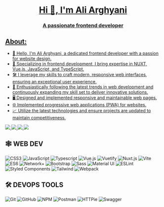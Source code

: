 <!-- THIS IS README.md FOR GITHUB PROFILE PAGE  -->
<a href='https://www.bento.me/arghyani/'>

<h1 align="center">Hi 👋, I'm Ali Arghyani</h1>
<h3 align="center">A passionate frontend developer </h3>

## About:
- 👋 Hello, I'm Ali Arghyani, a dedicated frontend developer with a passion for website design.
- 🌟 Specializing in frontend development, I bring expertise in NUXT, Vue.js, JavaScript, and TypeScript.
- 🛠️ I leverage my skills to craft modern, responsive web interfaces, ensuring an exceptional user experience.
- 🚀 Enthusiastically following the latest trends in web development and continuously expanding my skill set to deliver innovative solutions.
- 🖥️ Designed and implemented responsive and maintainable web pages.
- 🌐 Implemented progressive web applications (PWA) for websites.
- 📈 Utilize the latest technologies and ensure projects are updated to maintain competitiveness.


<div style="display:'flex'">
<a href='https://www.linkedin.com/in/aliarghyani/'>
    <img src='https://img.shields.io/badge/LinkedIn-0077B5?style=for-the-badge&logo=linkedin&logoColor=white' />
</a>
<a href='https://github.com/Norman5353'>
    <img src='https://img.shields.io/badge/GitHub-100000?style=for-the-badge&logo=github&logoColor=white' />
</a>
<a href='https://www.instagram.com/sina_rage/'>
    <img src='https://img.shields.io/badge/Instagram-E4405F?style=for-the-badge&logo=instagram&logoColor=white' />
</a>
<a href='https://t.me/yourtelegram'>
    <img src='https://img.shields.io/badge/Telegram-2CA5E0?style=for-the-badge&logo=telegram&logoColor=white' />
</a>
</div>

## 🕸️ **WEB DEV**
 
<div style="display:'flex'>
 
![HTML](https://img.shields.io/badge/HTML5-E34F26?style=for-the-badge&logo=html5&logoColor=white "HTML")
![CSS3](https://img.shields.io/badge/CSS3-1572B6?style=for-the-badge&logo=css3&logoColor=white "CSS")
![JavaScript](https://img.shields.io/badge/JavaScript-F7DF1E?style=for-the-badge&logo=javascript&logoColor=black "JavaScript")
![Typescript](https://img.shields.io/badge/TypeScript-007ACC?style=for-the-badge&logo=typescript&logoColor=white "Typescript")
![Vue.js](https://img.shields.io/badge/Vue.js-4FC08D?style=for-the-badge&logo=vue.js&logoColor=white "Vue.js")
![Vuetify](https://img.shields.io/badge/Vuetify-1867C0?style=for-the-badge&logo=vuetify&logoColor=white "Vuetify")
![Nuxt.js](https://img.shields.io/badge/Nuxt.js-00C58E?style=for-the-badge&logo=nuxt.js&logoColor=white "Nuxt.js")
![Vite](https://img.shields.io/badge/Vite-646CFF?style=for-the-badge&logo=vite&logoColor=white "Vite")
![ES6](https://img.shields.io/badge/ES6-F7DF1E?style=for-the-badge&logo=javascript&logoColor=black "ES6")
![Network+](https://img.shields.io/badge/Network+-F29E38?style=for-the-badge&logo=comptia&logoColor=white "Network+")
![Bootstrap](https://img.shields.io/badge/Bootstrap-563D7C?style=for-the-badge&logo=bootstrap&logoColor=white "Bootstrap")
![Sass](https://img.shields.io/badge/Sass-CC6699?style=for-the-badge&logo=sass&logoColor=white "SASS")
![Material UI](https://img.shields.io/badge/Material--UI-%230081CB.svg?style=for-the-badge&logo=mui&logoColor=white "Material UI")
![ESLint](https://img.shields.io/badge/ESLint-4B3263?style=for-the-badge&logo=eslint&logoColor=white)
![Styled Components](https://img.shields.io/badge/styled--components-DB7093?style=for-the-badge&logo=styled-components&logoColor=white "Styled-Components")
![Tailwind](https://img.shields.io/badge/Tailwind_CSS-38B2AC?style=for-the-badge&logo=tailwind-css&logoColor=white "Tailwind")
![Webpack](https://img.shields.io/badge/webpack-%238DD6F9.svg?style=for-the-badge&logo=webpack&logoColor=black "Webpack")
</div>

## 🛠️ **DEVOPS TOOLS**

<div style="display:'flex'">

![Git](https://img.shields.io/badge/git-%23F05033.svg?style=for-the-badge&logo=git&logoColor=white "Git")
![GitHub](https://img.shields.io/badge/github-%23121011.svg?style=for-the-badge&logo=github&logoColor=white "GitHub")
![NPM](https://img.shields.io/badge/NPM-%23000000.svg?style=for-the-badge&logo=npm&logoColor=white "Npm")
![Postman](https://img.shields.io/badge/Postman-FF6C37?style=for-the-badge&logo=postman&logoColor=white "Postman")
![HTTPie](https://img.shields.io/badge/HTTPie-222222?style=for-the-badge&logo=httpie&logoColor=white "HTTPie")
![Swagger](https://img.shields.io/badge/Swagger-85EA2D?style=for-the-badge&logo=swagger&logoColor=black "Swagger")
</div>
